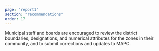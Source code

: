 ```yaml
---
page: "report1"
section: "recommendations"
order: 17
---
```

Municipal staff and boards are encouraged to review the district boundaries, designations, and numerical attributes for the zones in their community, and to submit corrections and updates to MAPC.